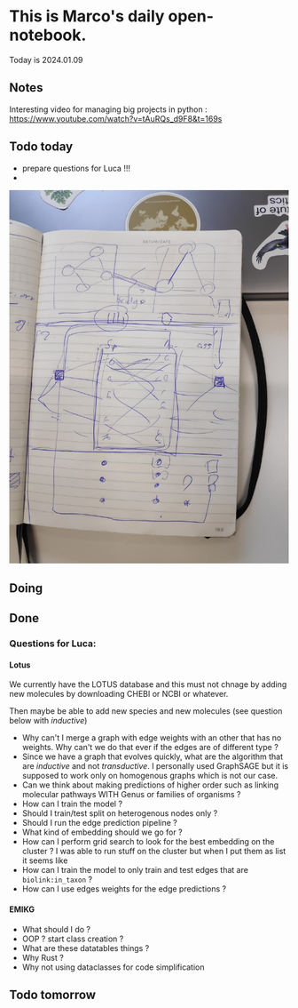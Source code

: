 # This is Marco's daily open-notebook.

Today is 2024.01.09


## Notes
Interesting video for managing big projects in python : https://www.youtube.com/watch?v=tAuRQs_d9F8&t=169s
## Todo today
* prepare questions for Luca !!!
* 
![Alt text](./assets/image_mvisani/20240109.png)

## Doing


## Done
### Questions for Luca:
#### Lotus
We currently have the LOTUS database and this must not chnage by adding new molecules by downloading CHEBI or NCBI or whatever.

Then maybe be able to add new species and new molecules (see question below with *inductive*)

* Why can't I merge a graph with edge weights with an other that has no weights. Why can't we do that ever if the edges are of different type ?
* Since we have a graph that evolves quickly, what are the algorithm that are *inductive* and not *transductive*. I personally used GraphSAGE but it is supposed to work only on homogenous graphs which is not our case. 
* Can we think about making predictions of higher order such as linking molecular pathways WITH Genus or families of organisms ? 
* How can I train the model ? 
* Should I train/test split on heterogenous nodes only ?
* Should I run the edge prediction pipeline ? 
* What kind of embedding should we go for ?
* How can I perform grid search to look for the best embedding on the cluster ? I was able to run stuff on the cluster but when I put them as list it seems like 
* How can I train the model to only train and test edges that are `biolink:in_taxon` ?
* How can I use edges weights for the edge predictions ?


#### EMIKG
* What should I do ? 
* OOP ? start class creation ? 
* What are these datatables things ?
* Why Rust ? 
* Why not using dataclasses for code simplification


## Todo tomorrow
